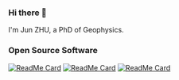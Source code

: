 ### Hi there 👋

I'm Jun ZHU, a PhD of Geophysics.

### Open Source Software

[![ReadMe Card](https://github-readme-stats.vercel.app/api/pin/?username=junzhu-seis&repo=USTC-Pickers&show_icons=true&theme=algolia&hide_border=true&show_owner=true)](https://github.com/JUNZHU-SEIS/USTC-Pickers)
[![ReadMe Card](https://github-readme-stats.vercel.app/api/pin/?username=junzhu-seis&repo=tlpn&show_icons=true&theme=algolia&hide_border=true&show_owner=true)](https://github.com/JUNZHU-SEIS/TLPN)
[![ReadMe Card](https://github-readme-stats.vercel.app/api/pin/?username=junzhu-seis&repo=ceb&show_icons=true&theme=algolia&hide_border=true&show_owner=true)](https://github.com/JUNZHU-SEIS/CEB)
